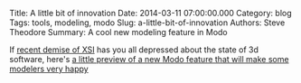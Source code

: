 Title: A little bit of innovation
Date: 2014-03-11 07:00:00.000
Category: blog
Tags: tools, modeling, modo
Slug: a-little-bit-of-innovation
Authors: Steve Theodore
Summary: A cool new modeling feature in Modo

If [recent demise of XSI](http://techartsurvival.blogspot.com/2014/03/sigh.html) has you all depressed about the state of 3d software, here's [a little preview of a new Modo feature that will make some modelers very happy](  
http://community.thefoundry.co.uk/store/plugins/meshfusion) 


